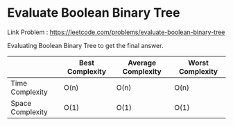 # Evaluate Boolean Binary Tree

Link Problem : https://leetcode.com/problems/evaluate-boolean-binary-tree

Evaluating Boolean Binary Tree to get the final answer.

|                  | Best Complexity | Average Complexity | Worst Complexity |
|------------------|-----------------|--------------------|------------------|
| Time Complexity  | O(n)            | O(n)               | O(n)             |
| Space Complexity | O(1)            | O(1)               | O(1)             |
